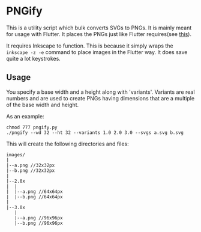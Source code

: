 # PNGify
This is a utility script which bulk converts SVGs to PNGs. It is mainly meant for usage with Flutter. It places the PNGs just like Flutter requires(see [this](https://flutter.dev/docs/development/ui/assets-and-images#declaring-resolution-aware-image-assets)).

It requires Inkscape to function. This is because it simply wraps the `inkscape -z -e` command to place images in the Flutter way. It does save quite a lot keystrokes.

## Usage

You specify a base width and a height along with 'variants'. Variants are real numbers and are used to create PNGs having dimensions that are a multiple of the base width and height.

As an example:
```
chmod 777 pngify.py
./pngify --wd 32 --ht 32 --variants 1.0 2.0 3.0 --svgs a.svg b.svg
```

This will create the following directories and files:
```
images/
|
|--a.png //32x32px
|--b.png //32x32px
|
|--2.0x
|  |
|  |--a.png //64x64px
|  |--b.png //64x64px
|
|--3.0x
   |
   |--a.png //96x96px
   |--b.png //96x96px
```
